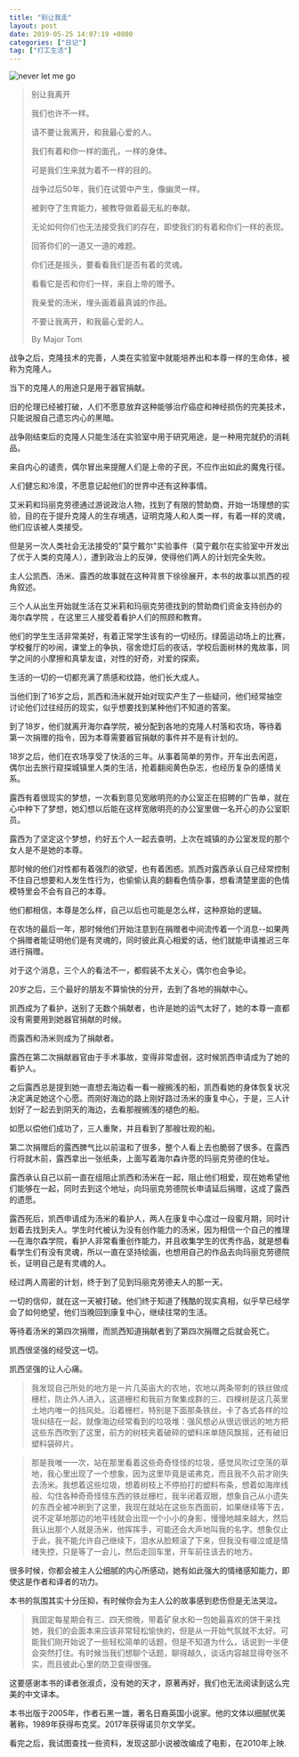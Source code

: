 ```yaml
---
title: "别让我走"
layout: post
date: 2019-05-25 14:07:19 +0800
categories: ["日记"]
tag: ["打工生活"]
---
```


![never let me go](http://3.bp.blogspot.com/-s7QIZdJeeic/TkJWzRFTazI/AAAAAAAACjs/FlndNI7ogw8/s1600/never-let-me-go-still.jpg)

>别让我离开
>
>我们也许不一样。
>
>请不要让我离开，和我最心爱的人。
>
>我们有着和你一样的面孔，一样的身体。
>
>可是我们生来就为着不一样的目的。
>
>战争过后50年，我们在试管中产生，像幽灵一样。
>
>被剥夺了生育能力，被教导做着最无私的奉献。
>
>无论如何你们也无法接受我们的存在，即使我们的有着和你们一样的表现。
>
>回答你们的一道又一道的难题。
>
>你们还是摇头，要看看我们是否有着的灵魂。
>
>看看它是否和你们一样，来自上帝的赠予。
>
>我亲爱的汤米，埋头画着最真诚的作品。
>
>不要让我离开，和我最心爱的人。
>
>By Major Tom

战争之后，克隆技术的完善，人类在实验室中就能培养出和本尊一样的生命体，被称为克隆人。

当下的克隆人的用途只是用于器官捐献。

旧的伦理已经被打破，人们不愿意放弃这种能够治疗癌症和神经损伤的完美技术，只能说服自己遗忘内心的黑暗。

战争刚结束后的克隆人只能生活在实验室中用于研究用途，是一种用完就扔的消耗品。

来自内心的谴责，偶尔冒出来提醒人们是上帝的子民，不应作出如此的魔鬼行径。

人们健忘和冷漠，不愿意记起他们的世界中还有这种事情。

艾米莉和玛丽克劳德通过游说政治人物，找到了有限的赞助商，开始一场理想的实验，目的在于提升克隆人的生存境遇，证明克隆人和人类一样，有着一样的灵魂，他们应该被人类接受。

但是另一次人类社会无法接受的"莫宁戴尔"实验事件（莫宁戴尔在实验室中开发出了优于人类的克隆人），遭到政治上的反弹，使得他们两人的计划完全失败。



主人公凯西、汤米、露西的故事就在这种背景下徐徐展开，本书的故事以凯西的视角叙述。

三个人从出生开始就生活在艾米莉和玛丽克劳德找到的赞助商们资金支持创办的 海尔森学院 ，在这里三人接受着看护人们的照顾和教育。

他们的学生生活非常美好，有着正常学生该有的一切经历。绿茵运动场上的比赛，学校餐厅的吵闹，课堂上的争执，宿舍熄灯后的夜话，学校后面树林的鬼故事，同学之间的小摩擦和真挚友谊，对性的好奇，对爱的探索。

生活的一切的一切都充满了质感和纹路，他们长大成人。

当他们到了16岁之后，凯西和汤米就开始对现实产生了一些疑问，他们经常抽空讨论他们过往经历的现实，似乎想要找到某种他们不知道的答案。

到了18岁，他们就离开海尔森学院，被分配到各地的克隆人村落和农场，等待着第一次捐赠的指令，因为本尊需要器官捐献的事件并不是有计划的。

18岁之后，他们在农场享受了快活的三年。从事着简单的劳作，开车出去闲逛，偶尔出去旅行窥探城镇里人类的生活，抢着翻阅黄色杂志，也经历复杂的感情关系。

露西有着很现实的梦想，一次看到意见宽敞明亮的办公室正在招聘的广告单，就在心中种下了梦想，她幻想以后能在这样宽敞明亮的办公室里做一名开心的办公室职员。

露西为了坚定这个梦想，约好五个人一起去查明，上次在城镇的办公室发现的那个女人是不是她的本尊。

那时候的他们对性都有着强烈的欲望，也有着困惑。凯西对露西承认自己经常控制不住自己想要和人发生性行为，也偷偷认真的翻看色情杂事，想看清楚里面的色情模特里会不会有自己的本尊。

他们都相信，本尊是怎么样，自己以后也可能是怎么样，这种原始的逻辑。

在农场的最后一年，那时候他们开始注意到在捐赠者中间流传着一个消息--如果两个捐赠者能证明他们是有灵魂的，同时彼此真心相爱的话，他们就能申请推迟三年进行捐赠。

对于这个消息，三个人的看法不一，都假装不太关心，偶尔也会争论。

20岁之后，三个最好的朋友不算愉快的分开，去到了各地的捐献中心。

凯西成为了看护，送别了无数个捐献者，也许是她的运气太好了，她的本尊一直都没有需要用到她器官捐献的时候。

而露西和汤米则成为了捐献者。

露西在第二次捐献器官由于手术事故，变得非常虚弱，这时候凯西申请成为了她的看护人。

之后露西总是提到她一直想去海边看一看一艘搁浅的船，凯西看她的身体恢复状况决定满足她这个心愿。而刚好海边的路上刚好路过汤米的康复中心，于是，三人计划好了一起去到阴天的海边，去看那艘搁浅的褪色的船。

如愿以偿他们成功了，三人重聚，并且看到了那艘壮观的船。

第二次捐赠后的露西脾气比以前温和了很多，整个人看上去也脆弱了很多。在露西行将就木前，露西拿出一张纸条，上面写着海尔森许愿的玛丽克劳德的住址。

露西承认自己以前一直在组阻止凯西和汤米在一起，阻止他们相爱，现在她希望他们能够在一起，同时去到这个地址，向玛丽克劳德院长申请延后捐赠，这成了露西的遗愿。

露西死后，凯西申请成为汤米的看护人，两人在康复中心度过一段蜜月期，同时计划着去找到夫人。学生时代被认为没有创作能力的汤米，因为相信一个自己的推理—在海尔森学院，看护人非常看重创作能力，并且收集学生的优秀作品，就是想看看学生们有没有灵魂，所以一直在坚持绘画，也想用自己的作品去向玛丽克劳德院长，证明自己是有灵魂的人。

经过两人周密的计划，终于到了见到玛丽克劳德夫人的那一天。

一切的信仰，就在这一天被打破。他们终于知道了残酷的现实真相，似乎早已经学会了如何绝望，他们当晚回到康复中心，继续往常的生活。

等待着汤米的第四次捐赠，而凯西知道捐献者到了第四次捐赠之后就会死亡。

凯西很坚强的经受这一切。

凯西坚强的让人心痛。

>我发现自己所处的地方是一片几英亩大的农地，农地以两条带刺的铁丝做成栅栏，防止外人进入，这道栅栏和我前方聚集成群的三、四棵树是这几英里土地内唯一的挡风处。沿着栅栏，特别是下面那条铁丝，卡了各式各样的垃圾纠结在一起，就像海边经常看到的垃圾堆：强风想必从很远很远的地方把这些东西吹到了这里，前方的树枝夹着破碎的塑料床单随风飘摇，还有破旧塑料袋碎片。

>那是我唯一一次，站在那里看着这些奇奇怪怪的垃圾，感觉风吹过空荡的草地，我心里出现了一个想象，因为这里毕竟是诺弗克，而且我不久前才刚失去汤米。我想着这些垃圾，想着树枝上不停拍打的塑料布条，想着如海岸线般、勾住各种奇奇怪怪东西的铁丝栅栏，我半闭着双眼，想象自己从小遗失的东西全被冲刷到了这里，我现在就站在这些东西面前，如果继续等下去，说不定草地那边的地平线就会出现一个小小的身影，慢慢地越来越大，然后我认出那个人就是汤米，他挥挥手，可能还会大声地叫我的名字。想象仅止于此，我不能允许自己继续下，泪水从脸颊滚了下来，但我没有啜泣或是情绪失控，只是等了一会儿，然后走回车里，开车前往该去的地方。

很多时候，你都会被主人公细腻的内心所感动，她有如此强大的情绪感知能力，即使这是作者和译者的功力。

本书的氛围其实十分压抑，有时候你会为主人公的故事感到悲伤但是无法哭泣。

>我固定每星期会有三、四天傍晚，带着矿泉水和一包她最喜欢的饼干来找她，我们的会面本来应该非常轻松愉快的，但是从一开始气氛就不太好。可能我们刚开始说了一些轻松简单的话题，但是不知道为什么，话说到一半便会突然打住。有时候当我们想聊个话题，聊得越久，谈话内容越显得夸张不实，而且彼此心里的防卫变得很强。

这要感谢本书的译者张淑贞，没有她的天才，原著再好，我们也无法阅读到这么完美的中文译本。

本书出版于2005年，作者石黑一雄，著名日裔英国小说家。他的文体以细腻优美著称，1989年获得布克奖。2017年获得诺贝尔文学奖。

看完之后，我试图查找一些资料，发现这部小说被改编成了电影，在2010年上映.

